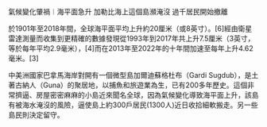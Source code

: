 氣候變化肇禍︱海平面急升 加勒比海上這個島瀕淹沒 過千居民開始撤離

於1901年至2018年間，全球海平面平均上升約20厘米（或8英寸）。[6]經由衛星雷達測量而收集到更精確的數據發現從1993年到2017年共上升7.5厘米（3英寸，等於每年平均2.9毫米），[4]而在2013年至2022年的十年間加速至每年上升4.62毫米。[3]

中美洲國家巴拿馬海岸對開有一個微型島加爾迪蘇格杜布（Gardi Sugdub），是土著古納人（Guna）的聚居地，以捕魚和旅遊業為生，已有200多年歷史。這個非常擠逼、房屋密密麻麻的小島近來聞名全球，因為氣候變化導致海平面上升，該島有被海水淹沒的風險，逼使島上約300戶居民(1300人)近日收拾細軟搬走。另一些島民則決定留守。